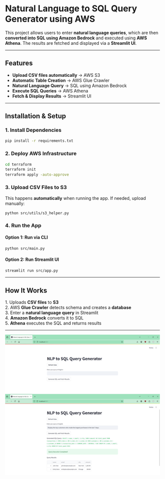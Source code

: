 # Natural Language to SQL Query Generator using AWS

This project allows users to enter **natural language queries**, which are then **converted into SQL using Amazon Bedrock** and executed using **AWS Athena**. The results are fetched and displayed via a **Streamlit UI**.

---

## Features

- **Upload CSV files automatically** → AWS S3  
- **Automatic Table Creation** → AWS Glue Crawler  
- **Natural Language Query** → SQL using Amazon Bedrock
- **Execute SQL Queries** → AWS Athena
- **Fetch & Display Results** → Streamlit UI 

---

## Installation & Setup

### **1️. Install Dependencies**  
```sh
pip install -r requirements.txt
```

### **2. Deploy AWS Infrastructure**
```sh
cd terraform
terraform init
terraform apply -auto-approve
```

### **3. Upload CSV Files to S3**  
This happens **automatically** when running the app. If needed, upload manually:
```sh
python src/utils/s3_helper.py
```

### **4️. Run the App**  
#### **Option 1: Run via CLI**
```sh
python src/main.py
```

#### **Option 2: Run Streamlit UI**
```sh
streamlit run src/app.py
```

---

## How It Works

1️. Uploads **CSV files** to **S3**  
2️. AWS **Glue Crawler** detects schema and creates a **database**  
3️. Enter a **natural language query** in Streamlit  
4️. **Amazon Bedrock** converts it to SQL  
5️. **Athena** executes the SQL and returns results  

---

![UI Screenshot](images/image.png)
![Query Results](images/image-1.png)

